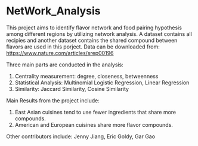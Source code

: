# NetWork_Analysis

This project aims to identify flavor network and food pairing hypothesis among different regions by utilizing network analysis.
A dataset contains all recipies and another dataset contains the shared compound between flavors are used in this porject. Data can be downloaded from: https://www.nature.com/articles/srep00196


Three main parts are conducted in the analysis:
1. Centrality measurement: degree, closeness, betweenness
2. Statistical Analysis: Multinomial Logistic Regression, Linear Regression
3. Similarity: Jaccard Similarity, Cosine Similarity


Main Results from the project include:
1. East Asian cuisines tend to use fewer ingredients that share more compounds.
2. American and European cuisines share more flavor compounds.


Other contributors include: Jenny Jiang, Eric Goldy, Gar Gao
